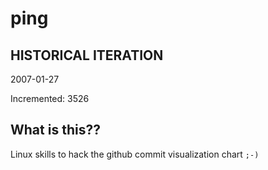 # ping

## HISTORICAL ITERATION
2007-01-27

Incremented: 3526

## What is this?? 
Linux skills to hack the github commit visualization chart `;-)`
